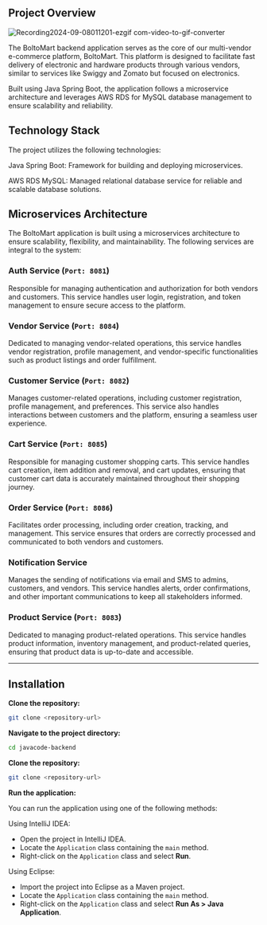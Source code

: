 
## Project Overview


![Recording2024-09-08011201-ezgif com-video-to-gif-converter](https://github.com/user-attachments/assets/bae137e2-cdb7-4ca2-903d-e016217f1d2b)


The BoltoMart backend application serves as the core of our multi-vendor e-commerce platform, BoltoMart. This platform is designed to facilitate fast delivery of electronic and hardware products through various vendors, similar to services like Swiggy and Zomato but focused on electronics.

Built using Java Spring Boot, the application follows a microservice architecture and leverages AWS RDS for MySQL database management to ensure scalability and reliability.


## Technology Stack

The project utilizes the following technologies:

Java Spring Boot: Framework for building and deploying microservices.

AWS RDS MySQL: Managed relational database service for reliable and scalable database solutions.

## Microservices Architecture

The BoltoMart application is built using a microservices architecture to ensure scalability, flexibility, and maintainability. The following services are integral to the system:

### **Auth Service** (`Port: 8081`)
Responsible for managing authentication and authorization for both vendors and customers. This service handles user login, registration, and token management to ensure secure access to the platform.

### **Vendor Service** (`Port: 8084`)
Dedicated to managing vendor-related operations, this service handles vendor registration, profile management, and vendor-specific functionalities such as product listings and order fulfillment.

### **Customer Service** (`Port: 8082`)
Manages customer-related operations, including customer registration, profile management, and preferences. This service also handles interactions between customers and the platform, ensuring a seamless user experience.

### **Cart Service** (`Port: 8085`)
Responsible for managing customer shopping carts. This service handles cart creation, item addition and removal, and cart updates, ensuring that customer cart data is accurately maintained throughout their shopping journey.

### **Order Service** (`Port: 8086`)
Facilitates order processing, including order creation, tracking, and management. This service ensures that orders are correctly processed and communicated to both vendors and customers.

### **Notification Service**
Manages the sending of notifications via email and SMS to admins, customers, and vendors. This service handles alerts, order confirmations, and other important communications to keep all stakeholders informed.

### **Product Service** (`Port: 8083`)
Dedicated to managing product-related operations. This service handles product information, inventory management, and product-related queries, ensuring that product data is up-to-date and accessible.


---------
## Installation

 **Clone the repository:**

```bash
git clone <repository-url>
```
    
**Navigate to the project directory:**

```bash
cd javacode-backend
```

**Clone the repository:**

```bash
git clone <repository-url>
```

**Run the application:**

You can run the application using one of the following methods:

Using IntelliJ IDEA:
 - Open the project in IntelliJ IDEA.
 - Locate the `Application` class containing the `main` method.
 - Right-click on the `Application` class and select **Run**.

Using Eclipse:
   - Import the project into Eclipse as a Maven project.
   - Locate the `Application` class containing the `main` method.
   - Right-click on the `Application` class and select **Run As > Java Application**.






